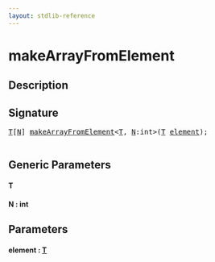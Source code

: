 ```yaml
---
layout: stdlib-reference
---
```


# makeArrayFromElement

## Description





## Signature 

<pre>
<a href="makearrayfromelement-49d.html#typeparam-T" class="code_type">T</a>[<a href="makearrayfromelement-49d.html#decl-N" class="code_var">N</a>] <a href="makearrayfromelement-49d.html">makeArrayFromElement</a>&lt;<a href="makearrayfromelement-49d.html#typeparam-T" class="code_type">T</a>, <a href="makearrayfromelement-49d.html#decl-N" class="code_var">N</a>:<span class="code_keyword">int</span>&gt;(<a href="makearrayfromelement-49d.html#typeparam-T" class="code_type">T</a> <a href="makearrayfromelement-49d.html#decl-element" class="code_param">element</a>);

</pre>

## Generic Parameters

####  <a id="typeparam-T"></a>T
####  <a id="decl-N"></a>N  : int

## Parameters

####  <a id="decl-element"></a>element  : [T](makearrayfromelement-49d.html#typeparam-T)

